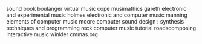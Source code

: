 sound book boulanger
virtual music cope 
musimathics gareth
electronic and experimental music holmes
electronic and computer music manning
elements of computer music moore
computer sound design :  synthesis techniques and programming  reck
computer music tutorial roadscomposing interactive music winkler
cmmas.org

